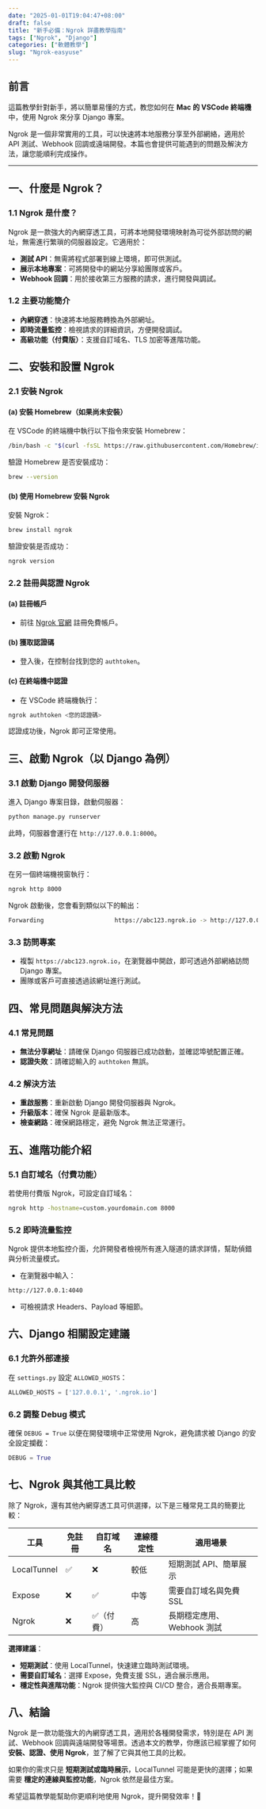 ```yaml
---
date: "2025-01-01T19:04:47+08:00"
draft: false
title: "新手必備：Ngrok 詳盡教學指南"
tags: ["Ngrok", "Django"]
categories: ["軟體教學"]
slug: "Ngrok-easyuse"
---
```


## 前言

這篇教學針對新手，將以簡單易懂的方式，教您如何在 **Mac 的 VSCode 終端機** 中，使用 Ngrok 來分享 Django 專案。

<!--more-->

Ngrok 是一個非常實用的工具，可以快速將本地服務分享至外部網絡，適用於 API 測試、Webhook 回調或遠端開發。本篇也會提供可能遇到的問題及解決方法，讓您能順利完成操作。

---

## 一、什麼是 Ngrok？

### 1.1 Ngrok 是什麼？

Ngrok 是一款強大的內網穿透工具，可將本地開發環境映射為可從外部訪問的網址，無需進行繁瑣的伺服器設定。它適用於：

- **測試 API**：無需將程式部署到線上環境，即可供測試。
- **展示本地專案**：可將開發中的網站分享給團隊或客戶。
- **Webhook 回調**：用於接收第三方服務的請求，進行開發與調試。

### 1.2 主要功能簡介

- **內網穿透**：快速將本地服務轉換為外部網址。
- **即時流量監控**：檢視請求的詳細資訊，方便開發調試。
- **高級功能（付費版）**：支援自訂域名、TLS 加密等進階功能。

## 二、安裝和設置 Ngrok

### 2.1 安裝 Ngrok

#### (a) 安裝 Homebrew（如果尚未安裝）

在 VSCode 的終端機中執行以下指令來安裝 Homebrew：

```sh
/bin/bash -c "$(curl -fsSL https://raw.githubusercontent.com/Homebrew/install/HEAD/install.sh)"
```

驗證 Homebrew 是否安裝成功：

```sh
brew --version
```

#### (b) 使用 Homebrew 安裝 Ngrok

安裝 Ngrok：

```sh
brew install ngrok
```

驗證安裝是否成功：

```sh
ngrok version
```

### 2.2 註冊與認證 Ngrok

#### (a) 註冊帳戶

- 前往 [Ngrok 官網](https://ngrok.com/) 註冊免費帳戶。

#### (b) 獲取認證碼

- 登入後，在控制台找到您的 `authtoken`。

#### (c) 在終端機中認證

- 在 VSCode 終端機執行：

```sh
ngrok authtoken <您的認證碼>
```

認證成功後，Ngrok 即可正常使用。

## 三、啟動 Ngrok（以 Django 為例）

### 3.1 啟動 Django 開發伺服器

進入 Django 專案目錄，啟動伺服器：

```sh
python manage.py runserver
```

此時，伺服器會運行在 `http://127.0.0.1:8000`。

### 3.2 啟動 Ngrok

在另一個終端機視窗執行：

```sh
ngrok http 8000
```

Ngrok 啟動後，您會看到類似以下的輸出：

```sh
Forwarding                    https://abc123.ngrok.io -> http://127.0.0.1:8000
```

### 3.3 訪問專案

- 複製 `https://abc123.ngrok.io`，在瀏覽器中開啟，即可透過外部網絡訪問 Django 專案。
- 團隊或客戶可直接透過該網址進行測試。

## 四、常見問題與解決方法

### 4.1 常見問題

- **無法分享網址**：請確保 Django 伺服器已成功啟動，並確認埠號配置正確。
- **認證失敗**：請確認輸入的 `authtoken` 無誤。

### 4.2 解決方法

- **重啟服務**：重新啟動 Django 開發伺服器與 Ngrok。
- **升級版本**：確保 Ngrok 是最新版本。
- **檢查網路**：確保網路穩定，避免 Ngrok 無法正常運行。

## 五、進階功能介紹

### 5.1 自訂域名（付費功能）

若使用付費版 Ngrok，可設定自訂域名：

```sh
ngrok http -hostname=custom.yourdomain.com 8000
```

### 5.2 即時流量監控

Ngrok 提供本地監控介面，允許開發者檢視所有進入隧道的請求詳情，幫助偵錯與分析流量模式。

- 在瀏覽器中輸入：

```sh
http://127.0.0.1:4040
```

- 可檢視請求 Headers、Payload 等細節。

## 六、Django 相關設定建議

### 6.1 允許外部連接

在 `settings.py` 設定 `ALLOWED_HOSTS`：

```py
ALLOWED_HOSTS = ['127.0.0.1', '.ngrok.io']
```

### 6.2 調整 Debug 模式

確保 `DEBUG = True` 以便在開發環境中正常使用 Ngrok，避免請求被 Django 的安全設定攔截：

```py
DEBUG = True
```

## 七、Ngrok 與其他工具比較

除了 Ngrok，還有其他內網穿透工具可供選擇，以下是三種常見工具的簡要比較：

| 工具        | 免註冊 | 自訂域名   | 連線穩定性 | 適用場景                   |
| ----------- | ------ | ---------- | ---------- | -------------------------- |
| LocalTunnel | ✅     | ❌         | 較低       | 短期測試 API、簡單展示     |
| Expose      | ❌     | ✅         | 中等       | 需要自訂域名與免費 SSL     |
| Ngrok       | ❌     | ✅（付費） | 高         | 長期穩定應用、Webhook 測試 |

**選擇建議**：

- **短期測試**：使用 LocalTunnel，快速建立臨時測試環境。
- **需要自訂域名**：選擇 Expose，免費支援 SSL，適合展示應用。
- **穩定性與進階功能**：Ngrok 提供強大監控與 CI/CD 整合，適合長期專案。

## 八、結論

Ngrok 是一款功能強大的內網穿透工具，適用於各種開發需求，特別是在 API 測試、Webhook 回調與遠端開發等場景。透過本文的教學，你應該已經掌握了如何 **安裝、認證、使用 Ngrok**，並了解了它與其他工具的比較。

如果你的需求只是 **短期測試或臨時展示**，LocalTunnel 可能是更快的選擇；如果需要 **穩定的連線與監控功能**，Ngrok 依然是最佳方案。

希望這篇教學能幫助你更順利地使用 Ngrok，提升開發效率！🚀
